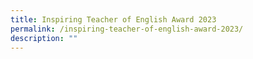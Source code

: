 ```yaml
---
title: Inspiring Teacher of English Award 2023
permalink: /inspiring-teacher-of-english-award-2023/
description: ""
---
```


